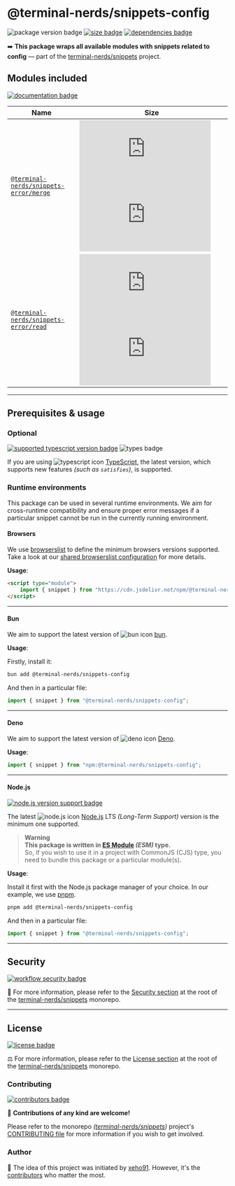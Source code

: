 # @terminal-nerds/snippets-config

![package version badge]
[![size badge]][size url]
[![dependencies badge]][dependencies url]

➡️ **This package wraps all available modules with snippets related to config**
— part of the [terminal-nerds/snippets] project.

[terminal-nerds/snippets]: https://github.com/terminal-nerds/snippets
[package version badge]: https://img.shields.io/npm/v/@terminal-nerds/snippets-config/latest?style=for-the-badge&logo=npm
[dependencies badge]: https://img.shields.io/librariesio/release/npm/@terminal-nerds/snippets-config?style=for-the-badge
[dependencies url]: https://libraries.io/npm/@terminal-nerds%2snippets-config
[size badge]: https://img.shields.io/bundlephobia/minzip/@terminal-nerds/snippets-config?style=for-the-badge&label=size
[size url]: https://packagephobia.com/result?p=@terminal-nerds/snippets-config

## Modules included

[![documentation badge]][documentation url]

[documentation badge]: https://img.shields.io/static/v1?color=informational&style=for-the-badge&label=documentation&message=jsdocs.io
[documentation url]: https://jsdocs.io/package/@terminal-nerds/snippets-config

<!-- prettier-sort-markdown-table -->

| Name                                     | Size                                                |
| ---------------------------------------- | --------------------------------------------------- |
| [`@terminal-nerds/snippets-error/merge`] | ![merge size gzip badge] ![merge size brotli badge] |
| [`@terminal-nerds/snippets-error/read`]  | ![read size gzip badge] ![read size brotli badge]   |

<!-- prettier-ignore-start -->
<!-- MODULES LINKS -->
[`@terminal-nerds/snippets-error/merge`]: https://github.com/terminal-nerds/snippets/blob/main/packages/error/source/merge/merge.ts
[merge size gzip badge]: https://badgen.net/badgesize/gzip/file-url/unpkg.com/@terminal-nerds/snippets-error/dist/merge/merge.js?label=gzip
[merge size brotli badge]: https://badgen.net/badgesize/brotli/file-url/unpkg.com/@terminal-nerds/snippets-error/dist/merge/merge.js?label=brotli

[`@terminal-nerds/snippets-error/read`]: https://github.com/terminal-nerds/snippets/blob/main/packages/error/source/read/read.ts
[read size gzip badge]: https://badgen.net/badgesize/gzip/file-url/unpkg.com/@terminal-nerds/snippets-error/dist/read/read.js?label=gzip
[read size brotli badge]: https://badgen.net/badgesize/brotli/file-url/unpkg.com/@terminal-nerds/snippets-error/dist/read/read.js?label=brotli
<!-- prettier-ignore-end -->

---

## Prerequisites & usage

### Optional

[![supported typescript version badge]][typescript]
![types badge]

[typescript]: https://typescriptlang.org/
[typescript icon]: https://api.iconify.design/logos/typescript-icon.svg
[supported typescript version badge]: https://img.shields.io/github/package-json/dependency-version/terminal-nerds/snippets/peer/typescript?filename=packages%2Ftypescript%2Fpackage.json&logo=typescript&style=for-the-badge&label=typescript
[types badge]: https://img.shields.io/npm/types/@terminal-nerds/snippets-config?style=for-the-badge&logo=typescript

If you are using ![typescript icon] [TypeScript],
the latest version, which supports new features _(such as `satisfies`)_, is supported.

### Runtime environments

This package can be used in several runtime environments.
We aim for cross-runtime compatibility and ensure proper error messages
if a particular snippet cannot be run in the currently running environment.

#### Browsers

We use [browserslist] to define the minimum browsers versions supported.\
Take a look at our [shared browserslist configuration] for more details.

[browserslist]: https://github.com/browserslist/browserslist
[shared browserslist configuration]: https://github.com/terminal-nerds/configs/blob/main/packages/browserslist/source/browsers.ts

**Usage**:

```html
<script type="module">
	import { snippet } from "https://cdn.jsdelivr.net/npm/@terminal-nerds/snippets-config";
</script>
```

---

#### Bun

We aim to support the latest version of ![bun icon] [bun].

**Usage**:

Firstly, install it:

```sh
bun add @terminal-nerds/snippets-config
```

And then in a particular file:

```js
import { snippet } from "@terminal-nerds/snippets-config";
```

[bun]: https://bun.sh/
[bun icon]: https://api.iconify.design/logos/bun.svg

---

#### Deno

We aim to support the latest version of ![deno icon] [Deno].

**Usage**:

```ts
import { snippet } from "npm:@terminal-nerds/snippets-config";
```

[deno]: https://deno.land/
[deno icon]: https://api.iconify.design/logos/deno.svg

---

#### Node.js

[![node.js version support badge]][node.js]

The latest ![node.js icon] [Node.js] LTS _(Long-Term Support)_ version is the minimum one supported.

> **Warning**\
> **This package is written in [ES Module] _(ESM)_ type.**\
> So, if you wish to use it in a project with CommonJS (CJS) type, you need to bundle this package or a particular module(s).

**Usage**:

Install it first with the Node.js package manager of your choice. In our example, we use [pnpm].

```sh
pnpm add @terminal-nerds/snippets-config
```

And then in a particular file:

```js
import { snippet } from "@terminal-nerds/snippets-config";
```

[ES Module]: https://www.freecodecamp.org/news/javascript-es-modules-and-module-bundlers
[pnpm]: https://pnpm.io
[node.js]: https://nodejs.org/en/
[node.js icon]: https://api.iconify.design/logos/nodejs-icon.svg
[node.js version support badge]: https://img.shields.io/node/v-lts/@terminal-nerds/snippets?style=for-the-badge&logo=nodedotjs

---

## Security

[![workflow security badge]][security policy]

🔐 For more information, please refer to the [Security section] at the root of
the [terminal-nerds/snippets] monorepo.

[workflow security badge]: https://img.shields.io/github/actions/workflow/status/terminal-nerds/snippets/maintenance.yml?label=Security&logo=github&style=for-the-badge&branch=main
[security section]: https://github.com/terminal-nerds/snippets#security
[security policy]: https://github.com/terminal-nerds/snippets/security/policy

---

## License

[![license badge]][license]

⚖️ For more information, please refer to the [License section] at the root of the [terminal-nerds/snippets] monorepo.

[license]: https://github.com/terminal-nerds/snippets/blob/main/LICENSE.md
[license badge]: https://img.shields.io/github/license/terminal-nerds/snippets?style=for-the-badge
[license section]: https://github.com/terminal-nerds/snippets#License

### Contributing

[![contributors badge]][contributors url]

🤝 **Contributions of any kind are welcome!**

Please refer to the monorepo _([terminal-nerds/snippets])_ project's [CONTRIBUTING file] for more information
if you wish to get involved.

[contributing file]: https://github.com/terminal-nerds/snippets/blob/main/.github/CONTRIBUTING.md
[contributors badge]: https://img.shields.io/github/contributors/terminal-nerds/snippets?style=for-the-badge
[contributors url]: https://github.com/terminal-nerds/snippets#contributors

### Author

🎉 The idea of this project was initiated by [xeho91]. However, it's the [contributors] who matter the most.

[contributors]: https://github.com/terminal-nerds/snippets/blob/main/README.md#project-contributors
[xeho91]: https://github.com/xeho91
